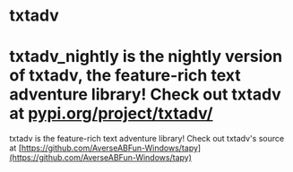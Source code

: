 # txtadv
txtadv_nightly is the nightly version of txtadv, the feature-rich text adventure library! Check out txtadv at [pypi.org/project/txtadv/](https://pypi.org/project/txtadv/)
=======
txtadv is the feature-rich text adventure library! Check out txtadv's source at [https://github.com/AverseABFun-Windows/tapy](https://github.com/AverseABFun-Windows/tapy)